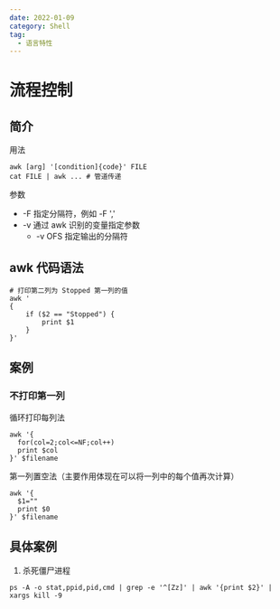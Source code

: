 ```yaml
---
date: 2022-01-09
category: Shell
tag:
  - 语言特性
---
```


# 流程控制

## 简介

用法

```shell
awk [arg] '[condition]{code}' FILE
cat FILE | awk ... # 管道传递
```
参数
- -F 指定分隔符，例如 -F ','
- -v 通过 awk 识别的变量指定参数
    - -v OFS 指定输出的分隔符


## awk 代码语法
```shell
# 打印第二列为 Stopped 第一列的值
awk '
{
	if ($2 == "Stopped") {
		print $1
	}
}'
```

## 案例
### 不打印第一列
循环打印每列法
```shell
awk '{
  for(col=2;col<=NF;col++)
  print $col
}' $filename 
```
第一列置空法（主要作用体现在可以将一列中的每个值再次计算）
```shell
awk '{
  $1=""
  print $0
}' $filename
```

## 具体案例
1. 杀死僵尸进程
```shell
ps -A -o stat,ppid,pid,cmd | grep -e '^[Zz]' | awk '{print $2}' | xargs kill -9
```
